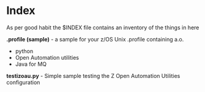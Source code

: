 # Index

As per good habit the $INDEX file contains an inventory of the things in here

**.profile (sample)** - a sample for your z/OS Unix .profile containing a.o.
- python
- Open Automation utilities
- Java for MQ

**testizoau.py** - Simple sample testing the Z Open Automation Utilities configuration

